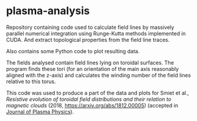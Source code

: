 # plasma-analysis
Repository containing code used to calculate field lines by massively parallel numerical integration using Runge-Kutta methods implemented in CUDA. And extract topological properties from the field line traces.

Also contains some Python code to plot resulting data.

The fields analysed contain field lines lying on toroidal surfaces. The program finds these tori (for an orientation of the main axis reasonably aligned with the z-axis) and calculates the winding number of the field lines relative to this torus.

This code was used to produce a part of the data and plots for Smiet et al., _Resistive evolution of toroidal field distributions and their relation to magnetic clouds_ (2018, https://arxiv.org/abs/1812.00005) (accepted in [Journal of Plasma Physics](https://www.cambridge.org/core/journals/journal-of-plasma-physics)).
